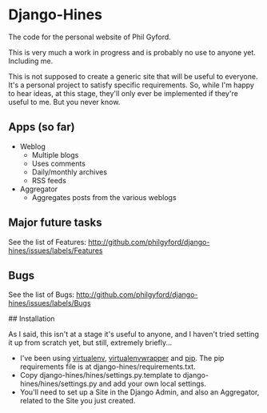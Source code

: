 # Django-Hines

The code for the personal website of Phil Gyford.

This is very much a work in progress and is probably no use to anyone yet. Including me.

This is not supposed to create a generic site that will be useful to everyone. It's a personal project to satisfy specific requirements. So, while I'm happy to hear ideas, at this stage, they'll only ever be implemented if they're useful to me. But you never know.

## Apps (so far)

* Weblog
    * Multiple blogs
    * Uses comments
    * Daily/monthly archives
    * RSS feeds
* Aggregator
    * Aggregates posts from the various weblogs

## Major future tasks

See the list of Features: http://github.com/philgyford/django-hines/issues/labels/Features

## Bugs

See the list of Bugs: http://github.com/philgyford/django-hines/issues/labels/Bugs

## Installation

As I said, this isn't at a stage it's useful to anyone, and I haven't tried setting it up from scratch yet, but still, extremely briefly...

* I've been using [virtualenv](http://pypi.python.org/pypi/virtualenv), [virtualenvwrapper](http://www.doughellmann.com/projects/virtualenvwrapper/) and [pip](http://pip.openplans.org/). The pip requirements file is at django-hines/requirements.txt.
* Copy django-hines/hines/settings.py.template to django-hines/hines/settings.py and add your own local settings.
* You'll need to set up a Site in the Django Admin, and also an Aggregator, related to the Site you just created.
